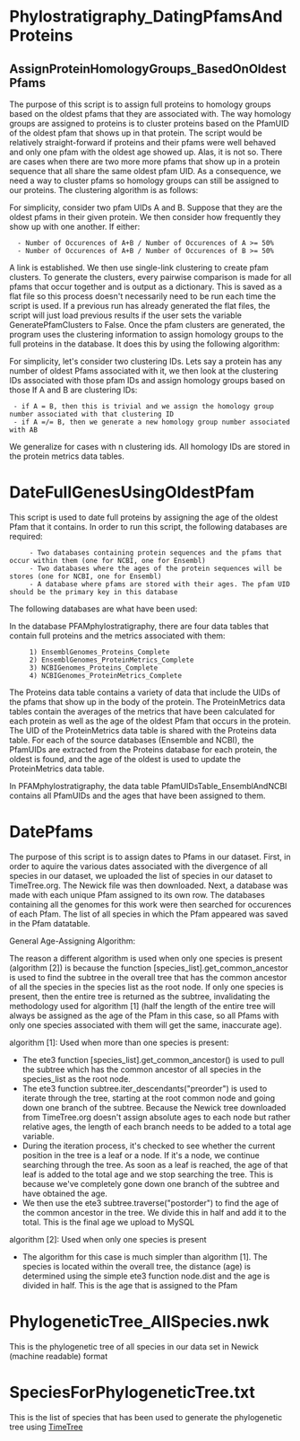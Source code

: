 # Phylostratigraphy_DatingPfamsAndProteins

## AssignProteinHomologyGroups_BasedOnOldestPfams

The purpose of this script is to assign full proteins to homology groups based on the oldest pfams that they are associated with. 
The way homology groups are assigned to proteins is to cluster proteins based on the PfamUID of the oldest pfam that shows up in that protein. The script would be relatively straight-forward if proteins and their pfams were well behaved and only one pfam with the oldest age showed up. Alas, it is not so. There are cases when there are two more more pfams that show up in a protein sequence that all share the same oldest pfam UID. As a consequence, we need a way to cluster pfams so homology groups can still be assigned to our proteins.
The clustering algorithm is as follows:

For simplicity, consider two pfam UIDs A and B. Suppose that they are the oldest pfams in their given protein. We then consider how frequently they show up with one another. If either:

      - Number of Occurences of A+B / Number of Occurences of A >= 50%
      - Number of Occurences of A+B / Number of Occurences of B >= 50%
    
A link is established. We then use single-link clustering to create pfam clusters. 
To generate the clusters, every pairwise comparison is made for all pfams that occur together and is output as a dictionary. This is saved as a flat file so this process doesn't necessarily need to be run each time the script is used. If a previous run has already generated the flat files, the script will just load previous results if the user sets the variable GeneratePfamClusters to False.
Once the pfam clusters are generated, the program uses the clustering information to assign homology groups to the full proteins in the database. It does this by using the following algorithm:

For simplicity, let's consider two clustering IDs. Lets say a protein has any number of oldest Pfams associated with it, we then look at the clustering IDs associated with those pfam IDs and assign homology groups based on those
If A and B are clustering IDs:

     - if A = B, then this is trivial and we assign the homology group number associated with that clustering ID
     - if A =/= B, then we generate a new homology group number associated with AB
   
We generalize for cases with n clustering ids. All homology IDs are stored in the protein metrics data tables.


# DateFullGenesUsingOldestPfam

This script is used to date full proteins by assigning the age of the oldest Pfam that it contains. 
In order to run this script, the following databases are required:

         - Two databases containing protein sequences and the pfams that occur within them (one for NCBI, one for Ensembl)
         - Two databases where the ages of the protein sequences will be stores (one for NCBI, one for Ensembl)
         - A database where pfams are stored with their ages. The pfam UID should be the primary key in this database
         
The following databases are what have been used:

In the database PFAMphylostratigraphy, there are four data tables that contain full proteins and the metrics associated with them:

         1) EnsemblGenomes_Proteins_Complete
         2) EnsemblGenomes_ProteinMetrics_Complete
         3) NCBIGenomes_Proteins_Complete
         4) NCBIGenomes_ProteinMetrics_Complete
         
The Proteins data table contains a variety of data that include the UIDs of the pfams that show up in the body of the protein. The ProteinMetrics data tables contain the averages of the metrics that have been calculated for each protein as well as the age of the oldest Pfam that occurs in the protein. The UID of the ProteinMetrics data table is shared with the Proteins data table. 
For each of the source databases (Ensemble and NCBI), the PfamUIDs are extracted from the Proteins database for each protein, the oldest is found, and the age of the oldest is used to update the ProteinMetrics data table. 

In PFAMphylostratigraphy, the data table PfamUIDsTable_EnsemblAndNCBI contains all PfamUIDs and the ages that have been assigned to them.

# DatePfams

The purpose of this script is to assign dates to Pfams in our dataset.
First, in order to aquire the various dates associated with the divergence of all species in our dataset, we uploaded the list of species in our dataset to TimeTree.org. The Newick file was then downloaded.
Next, a database was made with each unique Pfam assigned to its own row. The databases containing all the genomes for this work were then searched for occurences of each Pfam. The list of all species in which the Pfam appeared was saved in the Pfam datatable.

General Age-Assigning Algorithm:

The reason a different algorithm is used when only one species is present (algorithm [2]) is because the function [species_list].get_common_ancestor is used to find the subtree in the overall tree that has the common ancestor of all the species in the species list as the root node. If only one species is present, then the entire tree is returned as the subtree, invalidating the methodology used for algorithm [1] (half the length of the entire tree will always be assigned as the age of the Pfam in this case, so all Pfams with only one species associated with them will get the same, inaccurate age). 

algorithm [1]: Used when more than one species is present:

- The ete3 function [species_list].get_common_ancestor() is used to pull the subtree which has the common ancestor of all species in the species_list as the root node. 
- The ete3 function subtree.iter_descendants("preorder") is used to iterate through the tree, starting at the root common node and going down one branch of the subtree. Because the Newick tree downloaded from TimeTree.org doesn't assign absolute ages to each node but rather relative ages, the length of each branch needs to be added to a total age variable. 
- During the iteration process, it's checked to see whether the current position in the tree is a leaf or a node. If it's a node, we continue searching through the tree. As soon as a leaf is reached, the age of that leaf is added to the total age and we stop searching the tree. This is because we've completely gone down one branch of the subtree and have obtained the age. 
- We then use the ete3 subtree.traverse("postorder") to find the age of the common ancestor in the tree. We divide this in half and add it to the total. This is the final age we upload to MySQL
   
algorithm [2]: Used when only one species is present

- The algorithm for this case is much simpler than algorithm [1]. The species is located within the overall tree, the distance (age) is determined using the simple ete3 function node.dist and the age is divided in half. This is the age that is assigned to the Pfam
         
         
# PhylogeneticTree_AllSpecies.nwk
This is the phylogenetic tree of all species in our data set in Newick (machine readable) format 

# SpeciesForPhylogeneticTree.txt
This is the list of species that has been used to generate the phylogenetic tree using [TimeTree](TimeTree.org)
